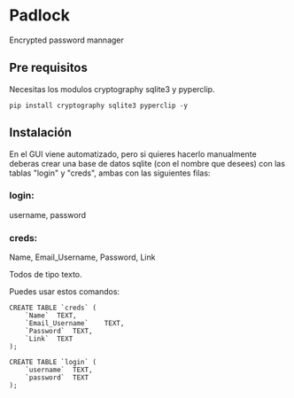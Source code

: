 # Padlock

Encrypted password mannager

## Pre requisitos

Necesitas los modulos cryptography sqlite3 y pyperclip.

```
pip install cryptography sqlite3 pyperclip -y
```

## Instalación

En el GUI viene automatizado, pero si quieres hacerlo manualmente deberas crear una base de datos sqlite (con el nombre que desees)
con las tablas "login" y "creds", ambas con las siguientes filas:


### login:
username, password

### creds:
Name, Email_Username, Password, Link

Todos de tipo texto.

Puedes usar estos comandos:

```
CREATE TABLE `creds` (
    `Name`  TEXT,
    `Email_Username`    TEXT,
    `Password`  TEXT,
    `Link`  TEXT
);
```

```
CREATE TABLE `login` (
    `username`  TEXT,
    `password`  TEXT
);
```

